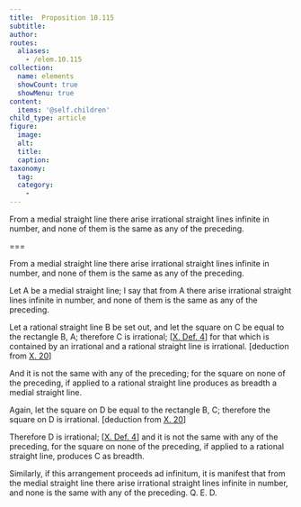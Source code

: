 ```yaml
---
title:  Proposition 10.115
subtitle: 
author:
routes:
  aliases:
    - /elem.10.115
collection:
  name: elements
  showCount: true
  showMenu: true
content:
  items: '@self.children'
child_type: article
figure:
  image:
  alt:
  title:
  caption:
taxonomy:
  tag:
  category:
    - 
---
```


<p><hi rend="ital">From a medial straight line there arise irrational straight lines infinite in number, and none of them is the same as any of the preceding</hi>. </p>

===

<p><span class="ital">From a medial straight line there arise irrational straight lines infinite in number, and none of them is the same as any of the preceding</span>. </p>

<p>Let <span class="ital">A</span> be a medial straight line; I say that from <span class="ital">A</span> there arise irrational straight lines infinite in number, and none of them is the same as any of the preceding. </p>

<p>Let a rational straight line <span class="ital">B</span> be set out,  and let the square on <span class="ital">C</span> be equal to the rectangle <span class="ital">B</span>, <span class="ital">A</span>; therefore <span class="ital">C</span> is irrational; [<a href="/elem.10.def.4">X. Def. 4</a>] for that which is contained by an irrational and a rational straight line is irrational. [deduction from <a href="/elem.10.20">X. 20</a>] </p>

<p>And it is not the same with any of the preceding; for the square on none of the preceding, if applied to a rational straight line produces as breadth a medial straight line. </p>

<p>Again, let the square on <span class="ital">D</span> be equal to the rectangle <span class="ital">B</span>, <span class="ital">C</span>; therefore the square on <span class="ital">D</span> is irrational. [deduction from <a href="/elem.10.20">X. 20</a>] </p>

<p>Therefore <span class="ital">D</span> is irrational; [<a href="/elem.10.def.4">X. Def. 4</a>] and it is not the same with any of the preceding, for the square on none of the preceding, if applied to a rational straight line, produces <span class="ital">C</span> as breadth. </p>

<p>Similarly, if this arrangement proceeds <foreign lang="la">ad infinitum</foreign>, it is manifest that from the medial straight line there arise irrational straight lines infinite in number, and none is the same with any of the preceding. Q. E. D.<pb n="255"/></p>
